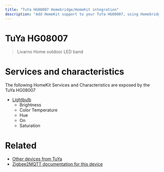 ```yaml
---
title: "TuYa HG08007 Homebridge/HomeKit integration"
description: "Add HomeKit support to your TuYa HG08007, using Homebridge, Zigbee2MQTT and homebridge-z2m."
---
```

<!---
This file has been GENERATED using src/docgen/docgen.ts
DO NOT EDIT THIS FILE MANUALLY!
-->
# TuYa HG08007
> Livarno Home outdoor LED band


# Services and characteristics
The following HomeKit Services and Characteristics are exposed by
the TuYa HG08007

* [Lightbulb](../../light.md)
  * Brightness
  * Color Temperature
  * Hue
  * On
  * Saturation


# Related
* [Other devices from TuYa](../index.md#tuya)
* [Zigbee2MQTT documentation for this device](https://www.zigbee2mqtt.io/devices/HG08007.html)